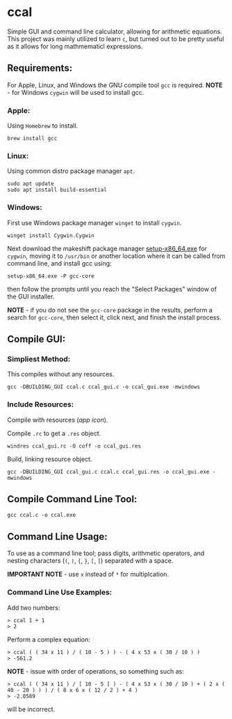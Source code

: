 # ccal

Simple GUI and command line calculator, allowing for arithmetic equations.
This project was mainly utilized to learn `c`, but turned out to be pretty 
useful as it allows for long mathmematicl expressions.

## Requirements:

For Apple, Linux, and Windows the GNU compile tool `gcc` is required.
**NOTE** - for Windows `cygwin` will be used to install gcc.

### Apple:

Using `Homebrew` to install.

```
brew install gcc
```

### Linux:

Using common distro package manager `apt`.

```
sudo apt update 
sudo apt install build-essential
```

### Windows:

First use Windows package manager `winget` to install `cygwin`.

```
winget install Cygwin.Cygwin
```

Next download the makeshift package manager [setup-x86_64.exe](https://cygwin.com/install.html) for 
`cygwin`, moving it to `/usr/bin` or another location where it can be called from command line, 
and install gcc using:

```
setup-x86_64.exe -P gcc-core
```

then follow the prompts until you reach the "Select Packages" window of the GUI installer. 

**NOTE** - if you do not see the `gcc-core` package in the results, perform a search for `gcc-core`,
then select it, click next, and finish the install process.


## Compile GUI:

### Simpliest Method:

This compiles without any resources.

```
gcc -DBUILDING_GUI ccal.c ccal_gui.c -o ccal_gui.exe -mwindows
```

### Include Resources:

Compile with resources (*app icon*).

Compile `.rc` to get a `.res` object.

```
windres ccal_gui.rc -O coff -o ccal_gui.res
```

Build, linking resource object.

```
gcc -DBUILDING_GUI ccal_gui.c ccal.c ccal_gui.res -o ccal_gui.exe -mwindows
```

## Compile Command Line Tool:

```
gcc ccal.c -o ccal.exe
```

## Command Line Usage:

To use as a command line tool; pass digits, arithmetic operators, and nesting characters 
(`(`, `)`, `{`, `}`, `[`, `]`) separated with a space.

**IMPORTANT NOTE** - use `x` instead of `*` for multiplcation.

### Command Line Use Examples:

Add two numbers:

    > ccal 1 + 1
    > 2

Perform a complex equation:

    > ccal ( ( 34 x 11 ) / ( 10 - 5 ) ) - ( 4 x 53 x ( 30 / 10 ) )
    > -561.2

**NOTE** - issue with order of operations, so something such as:

    > ccal ( ( 34 x 11 ) / [ 10 - 5 ] ) - ( 4 x 53 x ( 30 / 10 ) + ( 2 x ( 40 - 20 ) ) ) / ( 8 x 6 x ( 12 / 2 ) + 4 )
    > -2.0589

will be incorrect.